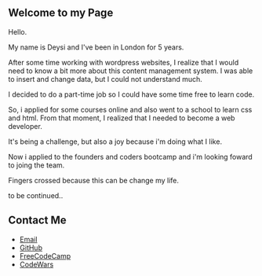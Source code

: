 
	
## Welcome to my Page

Hello.

My name is Deysi and I've been in London for 5 years.

After some time working with wordpress websites, I realize that I would need to know a bit more about this content management system. I was able to insert and change data, but I could not understand much.

I decided to do a part-time job so I could have some time free to learn code.

So, i applied for some courses online and also went to a school to learn css and html. From that moment, I realized that I needed to become a web developer.

It's being a challenge, but also a joy because i'm doing what I like.

Now i applied to the founders and coders bootcamp and i'm looking foward to joing the team.

Fingers crossed because this can be change my life.



to be continued..


## Contact Me
<body>
		<footer>
    		<ul>
        		<li><a href="http://mailto:deysi-ramirez@hotmail.com">Email</a></li>
        		<li><a href="https://github.com/DeysiR">GitHub</a></li>
			<li><a href="https://www.freecodecamp.org/deysir">FreeCodeCamp</a></li>
			<li><a href="https://www.codewars.com/dashboard">CodeWars</a></li>
			</ul>
		</footer>
</body>



